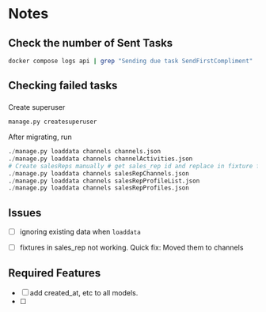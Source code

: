 # Notes

## Check the number of Sent Tasks
```bash
docker compose logs api | grep "Sending due task SendFirstCompliment" | wc -l # assumes logs are only available for `today`
```

## Checking failed tasks




###
Create superuser

```python
manage.py createsuperuser
```

After migrating, run 

``` python
./manage.py loaddata channels channels.json
./manage.py loaddata channels channelActivities.json 
# Create salesReps manually # get sales_rep id and replace in fixture file
./manage.py loaddata channels salesRepChannels.json
./manage.py loaddata channels salesRepProfileList.json
./manage.py loaddata channels salesRepProfiles.json
```

## Issues
- [ ] ignoring existing data when `loaddata`
- [ ] fixtures in sales_rep not working. Quick fix: Moved them to channels


## Required Features
- [ ] add created_at, etc to all models.
- [ ] 